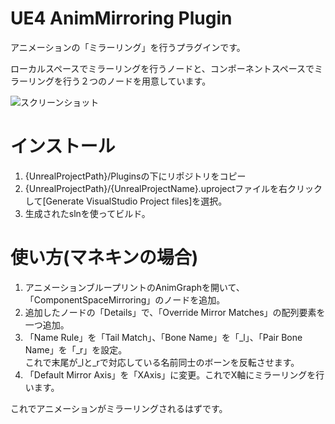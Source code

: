 # UE4 AnimMirroring Plugin

アニメーションの「ミラーリング」を行うプラグインです。

ローカルスペースでミラーリングを行うノードと、コンポーネントスペースでミラーリングを行う２つのノードを用意しています。

![スクリーンショット](https://media.githubusercontent.com/media/mamemame360/AnimMirroring/master/images/screenshot.png "screenshot")

# インストール

1. {UnrealProjectPath}/Pluginsの下にリポジトリをコピー
2. {UnrealProjectPath}/{UnrealProjectName}.uprojectファイルを右クリックして[Generate VisualStudio Project files]を選択。
3. 生成されたslnを使ってビルド。

# 使い方(マネキンの場合)

1. アニメーションブループリントのAnimGraphを開いて、「ComponentSpaceMirroring」のノードを追加。
2. 追加したノードの「Details」で、「Override Mirror Matches」の配列要素を一つ追加。
3. 「Name Rule」を「Tail Match」、「Bone Name」を「_l」、「Pair Bone Name」を「_r」を設定。  
これで末尾が_lと_rで対応している名前同士のボーンを反転させます。
4. 「Default Mirror Axis」を「XAxis」に変更。これでX軸にミラーリングを行います。

これでアニメーションがミラーリングされるはずです。

